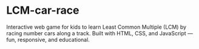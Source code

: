 # LCM-car-race
Interactive web game for kids to learn Least Common Multiple (LCM) by racing number cars along a track. Built with HTML, CSS, and JavaScript — fun, responsive, and educational.
